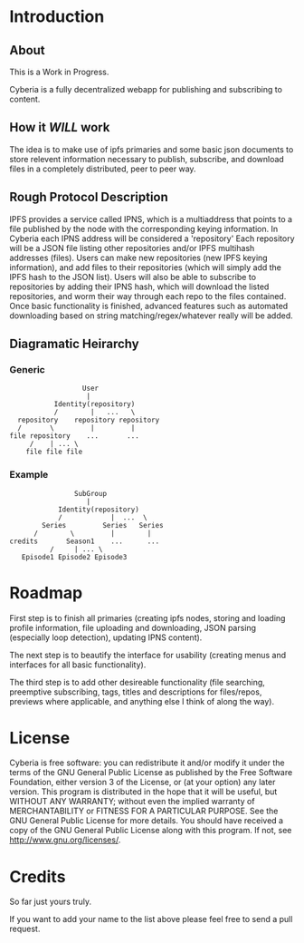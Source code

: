 # Introduction

## About

This is a Work in Progress.

Cyberia is a fully decentralized webapp for publishing and subscribing to content.

## How it *WILL* work

The idea is to make use of ipfs primaries and some basic json documents to store relevent information necessary to publish, subscribe, and download files in a completely distributed, peer to peer way. 

## Rough Protocol Description

IPFS provides a service called IPNS, which is a multiaddress that points to a file published by the node with the corresponding keying information. In Cyberia each IPNS address will be considered a 'repository' Each repository will be a JSON file listing other repositories and/or IPFS multihash addresses (files). Users can make new repositories (new IPFS keying information), and add files to their repositories (which will simply add the IPFS hash to the JSON list). Users will also be able to subscribe to repositories by adding their IPNS hash, which will download the listed repositories, and worm their way through each repo to the files contained. Once basic functionality is finished, advanced features such as automated downloading based on string matching/regex/whatever really will be added.

## Diagramatic Heirarchy

### Generic

                      User
                       |
               Identity(repository)
               /        |   ...   \
      repository    repository repository
      /       \         |         |
    file repository    ...       ...
         /    | ... \
        file file file

### Example

                    SubGroup
                       |
                Identity(repository)
                /            |  ...  \
            Series         Series   Series
          /        \         |        |
    credits       Season1    ...      ...
              /     | ... \
       Episode1 Episode2 Episode3

# Roadmap

First step is to finish all primaries (creating ipfs nodes, storing and loading profile information, file uploading and downloading, JSON parsing (especially loop detection), updating IPNS content).

The next step is to beautify the interface for usability (creating menus and interfaces for all basic functionality).

The third step is to add other desireable functionality (file searching, preemptive subscribing, tags, titles and descriptions for files/repos, previews where applicable, and anything else I think of along the way).

# License

Cyberia is free software: you can redistribute it and/or modify it under the terms of the GNU General Public License as published by the Free Software Foundation, either version 3 of the License, or (at your option) any later version. This program is distributed in the hope that it will be useful, but WITHOUT ANY WARRANTY; without even the implied warranty of MERCHANTABILITY or FITNESS FOR A PARTICULAR PURPOSE. See the GNU General Public License for more details. You should have received a copy of the GNU General Public License along with this program. If not, see <http://www.gnu.org/licenses/>.

# Credits

So far just yours truly. 

If you want to add your name to the list above please feel free to send a pull request.
